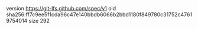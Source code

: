 version https://git-lfs.github.com/spec/v1
oid sha256:ff7c9ee5f1cda96c47e140bbdb6066b2bbd1180f849780c31752c47619754014
size 292
